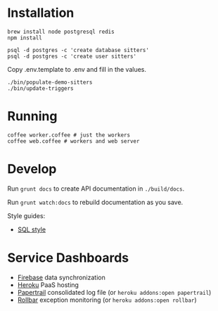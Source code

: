 # Installation

    brew install node postgresql redis
    npm install

    psql -d postgres -c 'create database sitters'
    psql -d postgres -c 'create user sitters'

Copy .env.template to .env and fill in the values.

    ./bin/populate-demo-sitters
    ./bin/update-triggers


# Running

    coffee worker.coffee # just the workers
    coffee web.coffee # workers and web server


# Develop

Run `grunt docs` to create API documentation in `./build/docs`.

Run `grunt watch:docs` to rebuild documentation as you save.

Style guides:

- [SQL style](http://www.craigkerstiens.com/2012/11/17/how-i-write-sql/)


# Service Dashboards

- [Firebase](https://sevensitters.firebaseio.com/) data synchronization
- [Heroku](https://dashboard.heroku.com/apps/sevensitters-api/resources) PaaS hosting
- [Papertrail](https://papertrailapp.com/systems/sevensitters-api/dashboard) consolidated log file (or `heroku addons:open papertrail`)
- [Rollbar](https://rollbar.com/project/5918/) exception monitoring (or `heroku addons:open rollbar`)
